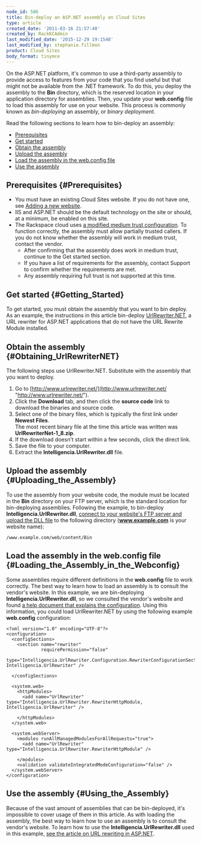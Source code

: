 ```yaml
---
node_id: 586
title: Bin-deploy an ASP.NET assembly on Cloud Sites
type: article
created_date: '2011-03-16 21:57:40'
created_by: RackKCAdmin
last_modified_date: '2015-12-29 19:1548'
last_modified_by: stephanie.fillmon
product: Cloud Sites
body_format: tinymce
---
```


On the ASP.NET platform, it's common to use a third-party assembly to
provide access to features from your code that you find useful but that
might not be available from the .NET framework. To do this, you deploy
the assembly to the **Bin** directory, which is the reserved location in
your application directory for assemblies. Then, you update your
**web.config** file to load this assembly for use on your website. This
process is commonly known as *bin-deploying* an assembly, or *binary
deployment*.

Read the following sections to learn how to bin-deploy an assembly:

-   [Prerequisites](#Prerequisites)
-   [Get started](#Getting_Started)
-   [Obtain the assembly](#Obtaining_UrlRewriterNET)
-   [Upload the assembly](#Uploading_the_Assembly)
-   [Load the assembly in the web.config
    file](#Loading_the_Assembly_in_the_Webconfig)
-   [Use the assembly](#Using_the_Assembly)

Prerequisites {#Prerequisites}
-------------

-   You must have an existing Cloud Sites website. If you do not have
    one, see [Adding a new
    website](http://www.rackspace.com/knowledge_center/article/getting-started-with-cloud-sites-how-to-add-a-new-website).
-   IIS and ASP.NET should be the default technology on the site or
    should, at a minimum, be enabled on this site.
-   The Rackspace cloud uses [a modified medium trust
    configuration](http://www.rackspace.com/knowledge_center/article/modified-medium-trust-on-cloud-sites).
    To function correctly, the assembly must allow partially trusted
    callers. If you do not know whether the assembly will work in medium
    trust, contact the vendor.
    -   After confirming that the assembly does work in medium trust,
        continue to the Get started section.
    -   If you have a list of requirements for the assembly, contact
        Support to confirm whether the requirements are met.
    -   Any assembly requiring full trust is not supported at this time.

Get started {#Getting_Started}
-----------

To get started, you must obtain the assembly that you want to bin
deploy. As an example, the instructions in this article bin-deploy
[UrlRewriter.NET](http://www.urlrewriter.net/ "http://www.urlrewriter.net/"),
a URL rewriter for ASP.NET applications that do not have the URL Rewrite
Module installed.

Obtain the assembly {#Obtaining_UrlRewriterNET}
-------------------

The following steps use UrlRewriter.NET. Substitute with the assembly
that you want to deploy.

1.  Go to
    [http://www.urlrewriter.net/](http://www.urlrewriter.net/ "http://www.urlrewriter.net/").
2.  Click the **Download** tab, and then click the **source code** link
    to download the binaries and source code.
3.  Select one of the binary files, which is typically the first link
    under **Newest Files**.<br>
     The most recent binary file at the time this article was written
    was **UrlRewriterNet-1\_8.zip**.
4.  If the download doesn't start within a few seconds, click the direct
    link.
5.  Save the file to your computer.
6.  Extract the **Intelligencia.UrlRewriter.dll** file.

Upload the assembly {#Uploading_the_Assembly}
-------------------

To use the assembly from your website code, the module must be located
in the **Bin** directory on your FTP server, which is the standard
location for bin-deploying assemblies. Following the example, to
bin-deploy **Intelligencia.UrlRewriter.dll**, [connect to your website's
FTP server and upload the DLL
file](https://admin.rackspace.com/knowledge_center/article/getting-started-with-cloud-sites-uploading-your-content)
to the following directory (**www.example.com** is your website name):

    /www.example.com/web/content/Bin

Load the assembly in the web.config file {#Loading_the_Assembly_in_the_Webconfig}
----------------------------------------

Some assemblies require different definitions in the **web.config** file
to work correctly. The best way to learn how to load an assembly is to
consult the vendor's website. In this example, we are bin-deploying
**Intelligencia.UrlRewriter.dll**, so we consulted the vendor's website
and found [a help document that explains the
configuration](http://urlrewriter.net/index.php/support/configuration "http://urlrewriter.net/index.php/support/configuration").
Using this information, you could load UrlRewriter.NET by using the
following example **web.config** configuration:

    <?xml version="1.0" encoding="UTF-8"?>
    <configuration>
      <configSections>
        <section name="rewriter" 
                 requirePermission="false" 
                 type="Intelligencia.UrlRewriter.Configuration.RewriterConfigurationSectionHandler, Intelligencia.UrlRewriter" />

      </configSections>

      <system.web>
        <httpModules>
          <add name="UrlRewriter" type="Intelligencia.UrlRewriter.RewriterHttpModule, Intelligencia.UrlRewriter" />

        </httpModules>
      </system.web>

      <system.webServer>
        <modules runAllManagedModulesForAllRequests="true">
          <add name="UrlRewriter" type="Intelligencia.UrlRewriter.RewriterHttpModule" />

        </modules>
        <validation validateIntegratedModeConfiguration="false" />
      </system.webServer>
    </configuration>

Use the assembly {#Using_the_Assembly}
----------------

Because of the vast amount of assemblies that can be bin-deployed, it's
impossible to cover usage of them in this article. As with loading the
assembly, the best way to learn how to use an assembly is to consult the
vendor's website. To learn how to use the
**Intelligencia.UrlRewriter.dll** used in this example, [see the article
on URL rewriting in
ASP.NET](http://www.rackspace.com/knowledge_center/article/how-do-i-rewrite-urls-from-aspnet-on-cloud-sites).

